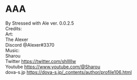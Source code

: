# AAA
By Stressed with Ale
ver. 0.0.2.5 <br> 
Credits: <br>
  Art: <br>
  The Alexer <br>
    Discord @Alexer#3370 <br>
  Music: <br>
  Sharou <br>
    Twitter https://twitter.com/shlllllw <br>
    Youtube https://www.youtube.com/@Sharou <br>
    dova-s.jp https://dova-s.jp/_contents/author/profile106.html <br>
